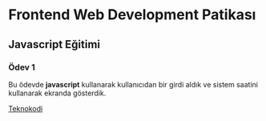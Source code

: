 # Frontend Web Development Patikası

## Javascript Eğitimi

### Ödev 1

Bu ödevde **javascript** kullanarak kullanıcıdan bir girdi aldık ve sistem saatini kullanarak ekranda gösterdik.

[Teknokodi](https://www.teknokodi.com)